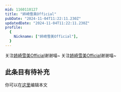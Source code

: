 ```yaml
---
mid: 1160110127
title: "姉崎雪美Official"
pubDate: "2024-11-04T11:22:11.230Z"
updatedDate: "2024-11-04T11:22:11.230Z"
profile:
  {
    Nickname: ["姉崎雪美Official"],
  }
---
```


关注[姉崎雪美Official](https://space.bilibili.com/1160110127)谢谢喵~ 关注[姉崎雪美Official](https://space.bilibili.com/1160110127)谢谢喵~

## 此条目有待补充
你可以在[这里](https://github.com/Yuhanawa/VTuber.ICU-Content/edit/master/v/姉崎雪美Official/index.md)编辑本文
